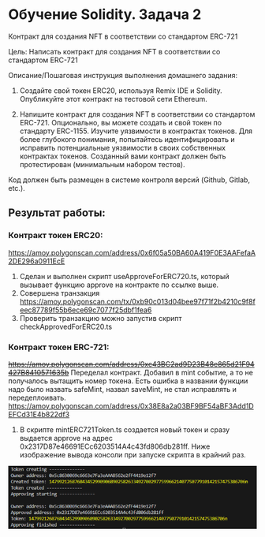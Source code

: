# Обучение Solidity. Задача 2

Контракт для создания NFT в соответствии со стандартом ERC-721

Цель:
Написать контракт для создания NFT в соответствии со стандартом ERC-721

Описание/Пошаговая инструкция выполнения домашнего задания:

1. Создайте свой токен ERC20, используя Remix IDE и Solidity. Опубликуйте этот контракт на тестовой сети Ethereum.

2. Напишите контракт для создания NFT в соответствии со стандартом ERC-721. Опционально, вы можете создать и свой токен по стандарту ERC-1155.
Изучите уязвимости в контрактах токенов. Для более глубокого понимания, попытайтесь идентифицировать и исправить потенциальные уязвимости в своих собственных контрактах токенов.
Созданный вами контракт должен быть протестирован (минимальным набором тестов).

Код должен быть размещен в системе контроля версий (Github, Gitlab, etc.).

## Результат работы:

### Контракт токен ERC20:
https://amoy.polygonscan.com/address/0x6f05a50BA60A419F0E3AAFefaA2DE296a0911EcE
1. Сделан и выполнен скрипт useApproveForERC720.ts, который вызывает функцию approve на контракте по ссылке выше.
2. Совершена транзакция https://amoy.polygonscan.com/tx/0xb90c013d04bee97f71f2b4210c9f8feec87789f55b6ece69c7077f25dbf1fea6
3. Проверить транзакцию можно запустив скрипт checkApprovedForERC20.ts

### Контракт токен ERC-721:
~~https://amoy.polygonscan.com/address/0xc43BC2ad9D23B48e865d21F94427B8410571635b~~
Переделал контракт. Добавил в mint событие, а то не получалось вытащить номер токена. Есть ошибка в названии функции надо было назвать safeMint, назвал saveMint, не стал исправлять и передеплоивать.
https://amoy.polygonscan.com/address/0x38E8a2a03BF9BF54aBF3Add1DEFCd31E4b822df3
1. В скрипте mintERC721Token.ts создается новый токен и сразу выдается approve на адрес 0x2317D87e46691ECc6203514A4c43fd806db281ff. Ниже изображение вывода консоли при запуске скрипта в крайний раз.

![alt text](image.png)